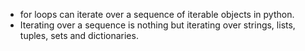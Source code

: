 - for loops can iterate over a sequence of iterable objects in python.
- Iterating over a sequence is nothing but iterating over strings, lists, tuples, sets and dictionaries.
